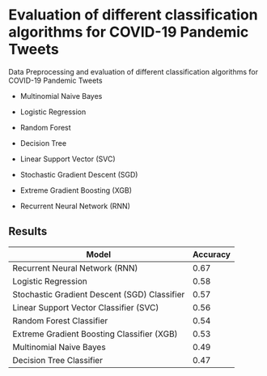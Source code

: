 # Evaluation of different classification algorithms for COVID-19 Pandemic Tweets

Data Preprocessing and evaluation of different classification algorithms for COVID-19 Pandemic Tweets

- Multinomial Naive Bayes

- Logistic Regression 

- Random Forest

- Decision Tree

- Linear Support Vector (SVC)

- Stochastic Gradient Descent (SGD)

- Extreme Gradient Boosting (XGB)

- Recurrent Neural Network (RNN)

## Results

| Model                                        | Accuracy |
|----------------------------------------------|----------|
| Recurrent Neural Network (RNN)               | 0.67     |
| Logistic Regression                          | 0.58     |
| Stochastic Gradient Descent (SGD) Classifier | 0.57     |
| Linear Support Vector Classifier (SVC)       | 0.56     |
| Random Forest Classifier                     | 0.54     |
| Extreme Gradient Boosting Classifier (XGB)   | 0.53     |
| Multinomial Naive Bayes                      | 0.49     |
| Decision Tree Classifier                     | 0.47     |